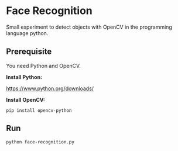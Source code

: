 # Face Recognition
Small experiment to detect objects with OpenCV in the programming language python.
## Prerequisite
You need Python and OpenCV.

**Install Python:**

https://www.python.org/downloads/

**Install OpenCV:**
```console
pip install opencv-python
```

## Run
```console
python face-recognition.py
```